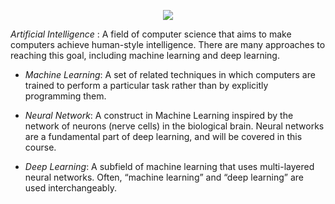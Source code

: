 <p align="center"><img src="https://www.gstatic.com/devrel-devsite/prod/va2f579f943e40687d02fe75a771878e054c901286ea550f8e49c5efb402dac68/tensorflow/images/lockup.svg"></p>

*Artificial Intelligence* : A field of computer science that aims to make computers achieve human-style intelligence. There are many approaches to reaching this goal, including machine learning and deep learning.

- *Machine Learning*: A set of related techniques in which computers are trained to perform a particular task rather than by explicitly programming them.

- *Neural Network*: A construct in Machine Learning inspired by the network of neurons (nerve cells) in the biological brain. Neural networks are a fundamental part of deep learning, and will be covered in this course.

- *Deep Learning*: A subfield of machine learning that uses multi-layered neural networks. Often, “machine learning” and “deep learning” are used interchangeably.
